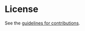 # License

See the
[guidelines for contributions](https://github.com/bobcallaway/architecture-docs/blob/main/CONTRIBUTING.md).

